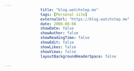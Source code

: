 ---
                title: "blog.watchstep.me"
                tags: [Personal site]
                externalUrl: "https://blog.watchstep.me"
                date: 2008-08-08
                showDate: false
                showAuthor: false
                showReadingTime: false
                showEdit: false
                showLikes: false
                showViews: false
                layoutBackgroundHeaderSpace: false
                ---
